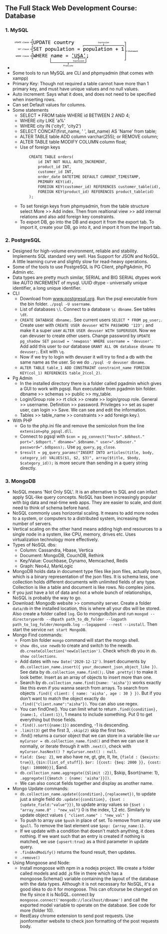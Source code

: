 ## The Full Stack Web Development Course: Database

### 1. MySQL
- ![SQL parts](images/sql.png)
- Some tools to run MySQL are CLI and phpmyadmin (that comes with xampp)
- Primary Key: Though not required a table cannot have more than 1 primary key, and must have unique values and no null values.
- Auto increment: Says what it does, and does not need to be specified when inserting rows.
- Can set Default values for columns.
- Some statements
    - SELECT * FROM table WHERE id BETWEEN 2 AND 4;
    - WHERE city LIKE 'a%'
    - WHERE city IN ('city1', 'city2')
    - SELECT CONCAT(first_name, ' ', last_name) AS 'Name' from table;
    - ALTER TABLE table ADD column varchar(255); or REMOVE column;
    - ALTER TABLE table MODIFY COLUMN column float;
    - Use of foreign keys
        ```
            CREATE TABLE orders(
                id INT NOT NULL AUTO_INCREMENT,
                product_id INT, 
                customer_id INT,
                order_date DATETIME DEFAULT CURRENT_TIMESTAMP,
                PRIMARY KEY(id),
                FOREIGN KEY(customer_id) REFERENCES customer_table(id),
                FOREIGN KEY(product_id) REFERENCES product_table(id)
            );
        ```
    - To set foreign keys from phpmyadmin, from the table structure select More >> Add index. Then from realtional view >> add internal relations and also add foreign key constraints.
    - To export DB, go into the DB and export it from the export tab. To import it, create your DB, go into it, and import it from the Import tab.

### 2. PostgreSQL
- Designed for high-volume environment, reliable and stability. Implements SQL standard very well. Has Support for JSON and NoSQL. A little learning curve and slightly slow for read-heavy operations.
- Some of the tools to use PostgreSQL is PG Client, phpPgAdmin, PG Admin etc.
- Data types are pretty much similar, SERIAL and BIG SERIAL dtypes work like AUTO INCREMENT of mysql. UUID dtype - universally unique identifier, a long unique identifier.
- CLI
    - Download from www.postgresql.org. Run the psql executable from the bin folder. `./psql -U username`.
    - List of databases `\l`. Connect to a database `\c dbname`. See tables `\dt`.
    - `CREATE DATABASE dbname;`. See current users `SELECT * FROM pg_user;`. Create user with `CREATE USER devuser WITH PASSWORD '123';` and make it a super user `ALTER USER devuser WITH SUPERUSER`. Now we can devuser to create other users. Change password by `UPDATE pg_shadow SET passwd = 'newpass' WHERE username = 'devuser'`. Add add this user to our database `GRANT ALL ON database dbname TO devuser;`. Exit with `\q`.
    - Now if we try to login with devuser it will try to find a db with the same name as the user. So we do `./psql -U devuser dbname`. 
    - `ALTER TABLE table_1 ADD CONSTRAINT constraint_name FOREIGN KEY(col_1) REFERENCES table_2(col_2)`.
- Pg Admin
    - In the installed directory there is a folder called pgadmin which gives a GUI to work with pgsql. Run executable from pgadmin bin folder. dbname >> schemas >> public >> my_table.
    - Login/Group role >> rt click >> create >> login/group role. General >> username. Definition >> password. Privileges >> set as super user, can login >> Save. We can see and edit the information.
    - Tables >> table_name >> constraints >> add foreign key.\
- With PHP
    - Go to the php.ini file and remove the semicolon from the line `extension=php_pgsql.dll`.
    - Connect to pgsql with `$con = pg_connect("host=".$dbhost." port=".$dbport." dbname=".$dbname." user=".$dbuser." password=".$dbpass);`. Use `pg_query`, `pg_close`.
    -  `$result = pg_query_params("INSERT INTO articles(title, body, category_id) VALUES($1, $2, $3)", array($title, $body, $category_id));` is more secure than sending in a query string directly.

### 3. MongoDB
- NoSQL means 'Not Only SQL'. It is an alternative to SQL and can infact apply SQL-like query concepts. NoSQL has been increasingly popular with big data and real-time web apps. They are easier to scale, and dont need to think of schema before hand. 
- NoSQL commonly uses horizontal scaling. It means to add more nodes to a system, or computers to a distributed system, increasing the number of servers.
- Vertical scaling on the other hand means adding high end resources to a single node in a system, like CPU, memory, drives etc. Uses virtualization technology more effectively.
- Types of NoSQL dbs:
    - Column: Cassandra, Hbase, Vertica
    - Document: MongoDB, CouchDB, Rethink
    - Key/Value: Couchbase, Dynamo, Memcached, Redis
    - Graph: Neo4J, MarkLogic
- MongoDB holds data in document type files like json files, actually bson, which is a binary representation of the json files. It is schema less, one collection holds different documents with unlimited fields of any type. Collection is like a table and document is like rows. No complex joins. 
- If you just have a lot of data and not a whole bunch of relationships, NoSQL is probably the way to go.
- Download: Mongodb website >> community server. Create a folder `data/db` in the installed location, this is where all your dbs will be stored. Also create a folder called `log`. Go to mongodb/bin and run `mongod --directoryperdb --dbpath path_to_db_folder --logpath path_to_log_folder/mongodb.log --logappend --rest --install`. Then start the service `net start MongoDB`.
- Mongo Find commands:
    - From bin folder `mongo` command will start the mongo shell.
    - `show dbs`, `use newdb` to create and switch to the newdb. `db.createCollection('newCollection')`. Check which db you in `db`. `show collections`. 
    - Add dates with `new Date('2020-12-12')`. Insert documents by `db.collection_name.insert({ your_document_json_object_like })`. See data by `db.collection_name.find();`. Use `.pretty()` to make it look better. Insert as an array of objects to insert more than one.
    - Search by `db.collection_name.find({name: 'aisha'})` works exactly like this even if you wanna search from arrays. To search from objects `.find({ client: { name: 'aisha', age : 30 } })`. But if you don't want to match the object exactly do `.find({"client.name":"aisha"})`. You can also use regex.
    - You can findOne(). You can limit what to return `.find({condition},{name:1, client:1})`, 1 means to include something. Put 0 to get everything but those fields.
    - `.find().sort({name:1})` ascending, -1 is descending.
    - `.limit(3)` get the first 3, `.skip(2)` skip the first two.
    - .find() returns a cursor object that we can store in a variable like `var myCursor = db.collection_name.find()` and then we can use it normally, or iterate through it with `.next()`, check with `myCursor.hasNext() ? myCursor.next() : null`.
    - `field: {$eq: 2}`, we also have ne, gt, gte, lt, lte, `{field : {$exists: true}}`, `{$in:[list_of_stuff]}`. `$or: [{cost: {$eq: 2000 }}, {cost: {$gt: 100000}}]`, $and.
    - `db.collection_name.aggregate({$limit :2})`, $skip, $sort{name: 1}, `.aggregate([{$match : {name: 'aisha'}}])`.
    - We can also concat fields together and display as another name.
- Mongo Update commands:
    - `db.collection_name.update({condition},{replacemet})`, to update just a single field do `.update({condition}, {$set : {update_field:"value"}})`, to update array values so `{$set : "array_name.0" : "new_val"}` 0 is the index, 1,2 etc. Similarly to update object values `{ "client.name" : "new_val" }`
    - To push to array use `$push` in place of set. To remove from array use `$pull`. To remove the last element use `$pop: {array_name:1}`.
    - If we update with a condition that doesn't match anything, it does nothing. If we want such that an entry is created if nothing is matched, we use `{upsert:true}` as a third parameter in update query.
    - `.findAndModify()` returns the found result, then updates.
    - `.remove()`
- Using Mongoose and Node:
    - Install mongoose with npm in a nodejs project. We create a folder called models and add .js file in there which has a mongoose.Schema() variable containing the layout of the database with the data types. Although it is not necessary for NoSQL, it's a good idea to do it for mongoose. This can ofcourse be changed on the fly since it is NoSQL. connect by `mongoose.connect('mongodb://localhost/dbname')` and call the exported model variable to operate on the database. See code for more (folder 10).
    - RestEasy chrome extension to send post requests. Use jsonformatter website to check json formatting of the post requests body.
